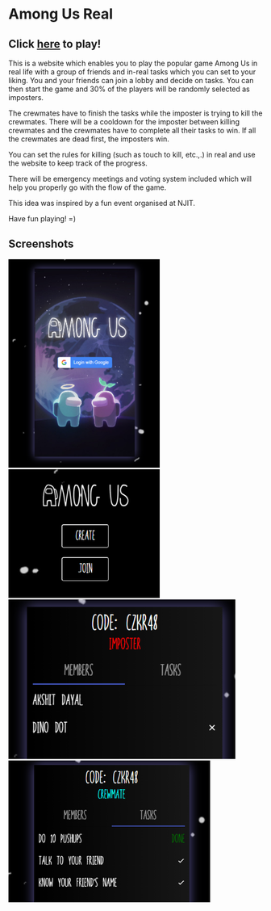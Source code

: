 # Among Us Real

## Click <a href="https://akrypt.github.io/amongus_real/" target="_blank">here</a> to play!

This is a website which enables you to play the popular game Among Us in real life with a group of friends and in-real tasks which you can set to your liking.
You and your friends can join a lobby and decide on tasks. You can then start the game and 30% of the players will be randomly selected as imposters.

The crewmates have to finish the tasks while the imposter is trying to kill the crewmates. There will be a cooldown for the imposter between killing crewmates and the crewmates have to complete all their tasks to win. If all the crewmates are dead first, the imposters win.

You can set the rules for killing (such as touch to kill, etc.,.) in real and use the website to keep track of the progress.

There will be emergency meetings and voting system included which will help you properly go with the flow of the game.

This idea was inspired by a fun event organised at NJIT.

Have fun playing! =)

## Screenshots

<img src="/screenshots/login.png" alt="Login Page" style="width: 300px"> <img src="/screenshots/main_screen.png" alt="Main Page" style="width: 300px">
<img src="/screenshots/imposter_screen.png" alt="Imposter Page" style="width: 450px"> <img src="/screenshots/crewmate_screen.png" alt="Crewmate Page" style="width: 400px">
